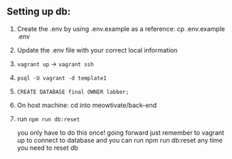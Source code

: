 ## Setting up db:

1. Create the .env by using .env.example as a reference: cp .env.example .env

2. Update the .env file with your correct local information

3. `vagrant up` -> `vagrant ssh`
4. `psql -U vagrant -d template1`
5. `CREATE DATABASE final OWNER labber;`

6. On host machine: cd into meowtivate/back-end
7. run `npm run db:reset`

   you only have to do this once! going forward just remember to vagrant up to connect to database and you can run npm run db:reset any time you need to reset db
